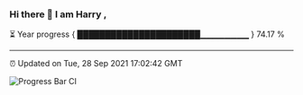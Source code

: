 ### Hi there 👋 I am Harry , 

⏳ Year progress { ██████████████████████▁▁▁▁▁▁▁▁ } 74.17 %

---

⏰ Updated on Tue, 28 Sep 2021 17:02:42 GMT

![Progress Bar CI](https://github.com/duykhang68/duykhang68/workflows/Progress%20Bar%20CI/badge.svg)
